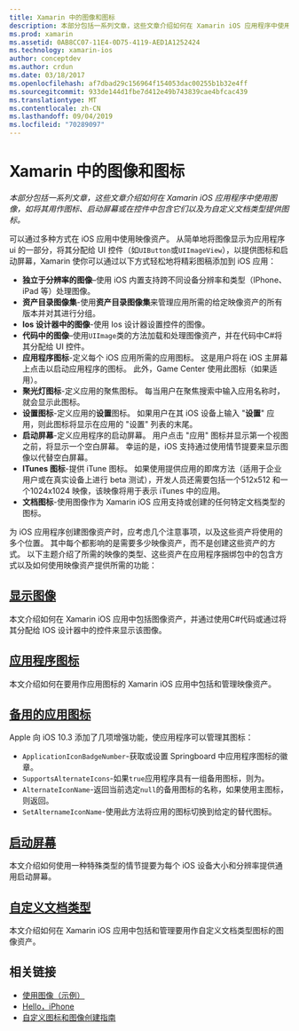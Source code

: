 ```yaml
---
title: Xamarin 中的图像和图标
description: 本部分包括一系列文章，这些文章介绍如何在 Xamarin iOS 应用程序中使用图像，如将其用作图标、启动屏幕或在控件中包含它们以及为自定义文档类型提供图标。
ms.prod: xamarin
ms.assetid: 0AB8CC07-11E4-0D75-4119-AED1A1252424
ms.technology: xamarin-ios
author: conceptdev
ms.author: crdun
ms.date: 03/18/2017
ms.openlocfilehash: af7dbad29c156964f154053dac00255b1b32e4ff
ms.sourcegitcommit: 933de144d1fbe7d412e49b743839cae4bfcac439
ms.translationtype: MT
ms.contentlocale: zh-CN
ms.lasthandoff: 09/04/2019
ms.locfileid: "70289097"
---
```

# <a name="images-and-icons-in-xamarinios"></a>Xamarin 中的图像和图标

_本部分包括一系列文章，这些文章介绍如何在 Xamarin iOS 应用程序中使用图像，如将其用作图标、启动屏幕或在控件中包含它们以及为自定义文档类型提供图标。_

可以通过多种方式在 iOS 应用中使用映像资产。 从简单地将图像显示为应用程序 ui 的一部分，将其分配给 UI 控件（如`UIButton`或`UIImageView`），以提供图标和启动屏幕，Xamarin 使你可以通过以下方式轻松地将精彩图稿添加到 iOS 应用： 

- **独立于分辨率的图像**–使用 iOS 内置支持跨不同设备分辨率和类型（IPhone、iPad 等）处理图像。
- **资产目录图像集**-使用**资产目录图像集**来管理应用所需的给定映像资产的所有版本并对其进行分组。
- **Ios 设计器中的图像**-使用 Ios 设计器设置控件的图像。
- **代码中的图像**–使用`UIImage`类的方法加载和处理图像资产，并在代码中C#将其分配给 UI 控件。
- **应用程序图标**-定义每个 iOS 应用所需的应用图标。 这是用户将在 iOS 主屏幕上点击以启动应用程序的图标。 此外，Game Center 使用此图标（如果适用）。
- **聚光灯图标**-定义应用的聚焦图标。 每当用户在聚焦搜索中输入应用名称时，就会显示此图标。
- **设置图标**-定义应用的**设置**图标。 如果用户在其 iOS 设备上输入 "**设置**" 应用，则此图标将显示在应用的 "设置" 列表的末尾。 
- **启动屏幕**-定义应用程序的启动屏幕。 用户点击 "应用" 图标并显示第一个视图之前，将显示一个空白屏幕。 幸运的是，iOS 支持通过使用情节提要来显示图像以代替空白屏幕。 
- **ITunes 图标**-提供 iTune 图标。 如果使用提供应用的即席方法（适用于企业用户或在真实设备上进行 beta 测试），开发人员还需要包括一个512x512 和一个1024x1024 映像，该映像将用于表示 iTunes 中的应用。
- **文档图标**-使用图像作为 Xamarin iOS 应用支持或创建的任何特定文档类型的图标。

为 iOS 应用程序创建图像资产时，应考虑几个注意事项，以及这些资产将使用的多个位置。 其中每个都影响的是需要多少映像资产，而不是创建这些资产的方式。 以下主题介绍了所需的映像的类型、这些资产在应用程序捆绑包中的包含方式以及如何使用映像资产提供所需的功能：


## <a name="displaying-an-imageiosapp-fundamentalsimages-iconsdisplaying-an-imagemd"></a>[显示图像](~/ios/app-fundamentals/images-icons/displaying-an-image.md)

本文介绍如何在 Xamarin iOS 应用中包括图像资产，并通过使用C#代码或通过将其分配给 IOS 设计器中的控件来显示该图像。

## <a name="application-iconsiosapp-fundamentalsimages-iconsapp-iconsmd"></a>[应用程序图标](~/ios/app-fundamentals/images-icons/app-icons.md)

本文介绍如何在要用作应用图标的 Xamarin iOS 应用中包括和管理映像资产。

## <a name="alternate-app-iconsiosapp-fundamentalsimages-iconsalternate-app-iconsmd"></a>[备用的应用图标](~/ios/app-fundamentals/images-icons/alternate-app-icons.md)

Apple 向 iOS 10.3 添加了几项增强功能，使应用程序可以管理其图标：

- `ApplicationIconBadgeNumber`-获取或设置 Springboard 中应用程序图标的徽章。
- `SupportsAlternateIcons`-如果`true`应用程序具有一组备用图标，则为。
- `AlternateIconName`-返回当前选定`null`的备用图标的名称，如果使用主图标，则返回。
- `SetAlternameIconName`-使用此方法将应用的图标切换到给定的替代图标。


## <a name="launch-screensiosapp-fundamentalsimages-iconslaunch-screensmd"></a>[启动屏幕](~/ios/app-fundamentals/images-icons/launch-screens.md)

本文介绍如何使用一种特殊类型的情节提要为每个 iOS 设备大小和分辨率提供通用启动屏幕。

## <a name="custom-document-typesiosapp-fundamentalsimages-iconscustom-document-typesmd"></a>[自定义文档类型](~/ios/app-fundamentals/images-icons/custom-document-types.md)

本文介绍如何在 Xamarin iOS 应用中包括和管理要用作自定义文档类型图标的图像资产。



## <a name="related-links"></a>相关链接

- [使用图像（示例）](https://docs.microsoft.com/samples/xamarin/ios-samples/workingwithimages)
- [Hello，iPhone](~/ios/get-started/hello-ios/index.md)
- [自定义图标和图像创建指南](https://developer.apple.com/library/ios/#documentation/UserExperience/Conceptual/MobileHIG/IconsImages/IconsImages.html)
